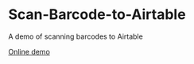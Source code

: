 # Scan-Barcode-to-Airtable

A demo of scanning barcodes to Airtable

[Online demo](https://tony-xlh.github.io/Scan-Barcode-to-Airtable/)

